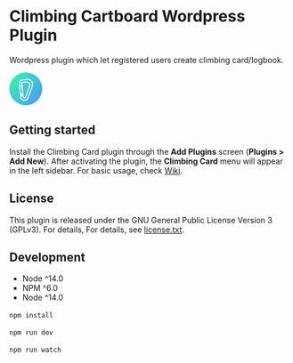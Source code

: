 # Climbing Cartboard Wordpress Plugin

Wordpress plugin which let registered users create climbing card/logbook.

<img src="resources/assets/svgs/logo.svg" height="59" style="padding: 0 10px 0 0" />

## Getting started

Install the Climbing Card plugin through the **Add Plugins** screen (**Plugins > Add New**). After activating the plugin, the **Climbing Card** menu will appear in the left sidebar. For basic usage, check [Wiki](https://github.com/gardelin/climbing-card/wiki).

## License

This plugin is released under the GNU General Public License Version 3 (GPLv3). For details, For details, see [license.txt](license.txt).

## Development
-   Node ^14.0
-   NPM ^6.0
-   Node ^14.0

`npm install`

`npm run dev`

`npm run watch`
